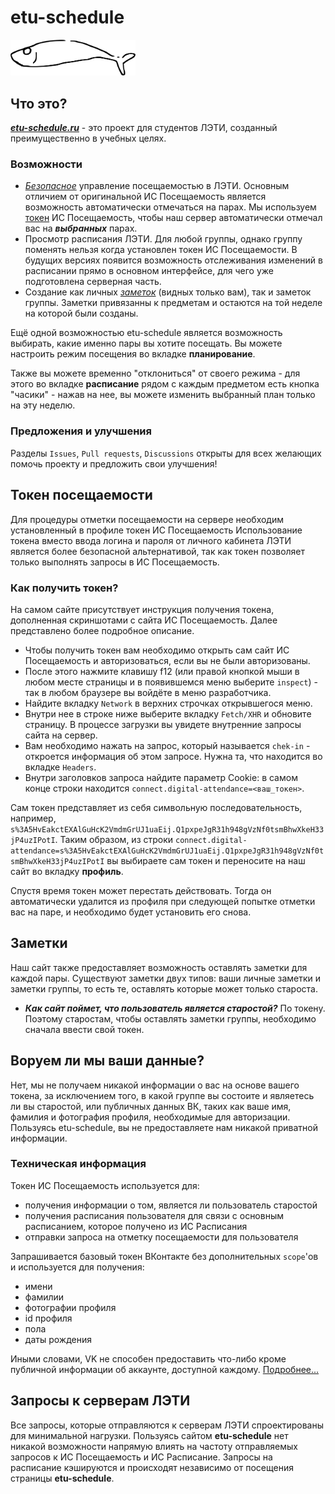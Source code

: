 # etu-schedule
[<img src="tsclient/fish.png" width="200"/>](https://webglsamples.org/aquarium/aquarium.html)

## Что это?
  [***etu-schedule.ru***](https://etu-schedule.ru) - это проект для студентов ЛЭТИ, созданный преимущественно в учебных целях.
  
### Возможности
- [*Безопасное*](#воруем-ли-мы-ваши-данные) управление посещаемостью в ЛЭТИ. Основным отличием от оригинальной ИС Посещаемость является возможность автоматически отмечаться на парах. Мы используем [токен](#токен-посещаемости) ИС Посещаемость, чтобы наш сервер автоматически отмечал вас на ***выбранных*** парах.
- Просмотр расписания ЛЭТИ. Для любой группы, однако группу поменять нельзя когда установлен токен ИС Посещаемости. В будущих версиях появится возможность отслеживания изменений в расписании прямо в основном интерфейсе, для чего уже подготовлена серверная часть.
- Создание как личных [*заметок*](#заметки) (видных только вам), так и заметок группы. Заметки привязанны к предметам и остаются на той неделе на которой были созданы.
  
Ещё одной возможностью etu-schedule является возможность выбирать, какие именно пары вы хотите посещать. Вы можете настроить режим посещения во вкладке **планирование**.  
  
Также вы можете временно "отклониться" от своего режима - для этого во вкладке **расписание** рядом с каждым предметом есть кнопка "часики" - нажав на нее, вы можете изменить выбранный план только на эту неделю. 

### Предложения и улучшения
Разделы `Issues`, `Pull requests`, `Discussions` открыты для всех желающих помочь проекту и предложить свои улучшения!

## Токен посещаемости
Для процедуры отметки посещаемости на сервере необходим установленный в профиле токен ИС Посещаемость
Использование токена вместо ввода логина и пароля от личного кабинета ЛЭТИ является более безопасной альтернативой, так как токен позволяет только выполнять запросы в ИС Посещаемость.

### Как получить токен?
На самом сайте присутствует инструкция получения токена, дополненная скриншотами с сайта ИС Посещаемость. Далее представлено более подробное описание. 

+ Чтобы получить токен вам необходимо открыть сам сайт ИС Посещаемость и авторизоваться, если вы не были авторизованы.  
+ После этого нажмите клавишу f12 (или правой кнопкой мыши в любом месте страницы и в появившемся меню выберите `inspect`) - так в любом браузере вы войдёте в меню разработчика.  
+ Найдите вкладку `Network` в верхних строчках открывшегося меню.
+ Внутри нее в строке ниже выберите вкладку `Fetch/XHR` и обновите страницу. В процессе загрузки вы увидете внутренние запросы сайта на сервер.
+ Вам необходимо нажать на запрос, который называется `chek-in` - откроется информация об этом запросе. Нужна та, что находится во вкладке `Headers`.
+ Внутри заголовков запроса найдите параметр Cookie: в самом конце строки находится `connect.digital-attendance=<ваш_токен>`.

Сам токен представляет из себя символьную последовательность, например, `s%3A5HvEakctEXAlGuHcK2VmdmGrUJ1uaEij.Q1pxpeJgR31h948gVzNf0tsmBhwXkeH33jP4uzIPotI`. Таким образом, из строки `connect.digital-attendance=s%3A5HvEakctEXAlGuHcK2VmdmGrUJ1uaEij.Q1pxpeJgR31h948gVzNf0tsmBhwXkeH33jP4uzIPotI` вы выбираете сам токен и переносите на наш сайт во вкладку **профиль**.

Спустя время токен может перестать действовать. Тогда он автоматически удалится из профиля при следующей попытке отметки вас на паре, и необходимо будет установить его снова.

## Заметки
Наш сайт также предоставляет возможность оставлять заметки для каждой пары. Существуют заметки двух типов: ваши личные заметки и заметки группы, то есть те, оставлять которые может только староста. 

- ***Как сайт поймет, что пользователь является старостой?*** По токену. Поэтому старостам, чтобы оставлять заметки группы, необходимо сначала ввести свой токен.

## Воруем ли мы ваши данные?
Нет, мы не получаем никакой информации о вас на основе вашего токена, за исключением того, в какой группе вы состоите и являетесь ли вы старостой, или публичных данных ВК, таких как ваше имя, фамилия и фотография профиля, необходимые для авторизации. Пользуясь etu-schedule, вы не предоставляете нам никакой приватной информации.

### Техническая информация
Токен ИС Посещаемость используется для:
- получения информации о том, является ли пользователь старостой
- получения расписания пользователя для связи с основным расписанием, которое получено из ИС Расписания
- отправки запроса на отметку посещаемости для пользователя

Запрашивается базовый токен ВКонтакте без дополнительных `scope`'ов и используется для получения:
- имени
- фамилии
- фотографии профиля
- id профиля
- пола
- даты рождения

Иными словами, VK не способен предоставить что-либо кроме публичной информации об аккаунте, доступной каждому. [Подробнее...](https://www.google.com/search?q=%D1%8F%D0%B2%D0%BB%D1%8F%D0%B5%D1%82%D1%81%D1%8F+%D0%BB%D0%B8+vk+oauth+2.0+%D0%B1%D0%B5%D0%B7%D0%BE%D0%BF%D0%B0%D1%81%D0%BD%D1%8B%D0%BC&sca_esv=a574099b913213c9&sxsrf=ACQVn0_5dJ9ONgYN3Lc0eoyyKcmohhgloQ%3A1709411675137&ei=W43jZaD4B4qQ9u8PkYOF-Ag&ved=0ahUKEwjgka_dttaEAxUKiP0HHZFBAY8Q4dUDCBA&uact=5&oq=%D1%8F%D0%B2%D0%BB%D1%8F%D0%B5%D1%82%D1%81%D1%8F+%D0%BB%D0%B8+vk+oauth+2.0+%D0%B1%D0%B5%D0%B7%D0%BE%D0%BF%D0%B0%D1%81%D0%BD%D1%8B%D0%BC&gs_lp=Egxnd3Mtd2l6LXNlcnAiN9GP0LLQu9GP0LXRgtGB0Y8g0LvQuCB2ayBvYXV0aCAyLjAg0LHQtdC30L7Qv9Cw0YHQvdGL0LxI0CZQyQRYmyVwAXgBkAEAmAGvAaAB2Q2qAQQxLjExuAEDyAEA-AEBmAICoAJowgIKEAAYRxjWBBiwA8ICBxAjGLACGCeYAwCIBgGQBgiSBwMxLjE&sclient=gws-wiz-serp)

## Запросы к серверам ЛЭТИ
Все запросы, которые отправляются к серверам ЛЭТИ спроектированы для минимальной нагрузки. Пользуясь сайтом **etu-schedule** нет никакой возможности напрямую влиять на частоту отправляемых запросов к ИС Посещаемость и ИС Расписание. Запросы на расписание кэшируются и происходят независимо от посещения страницы **etu-schedule**.
